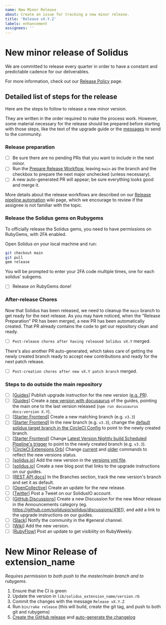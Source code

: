 ```yaml
---
name: New Minor Release
about: Create an issue for tracking a new minor release.
title: 'Release vX.Y.Z'
labels: enhancement
assignees: ''
---
```


# New minor release of Solidus

We are committed to release every quarter in order to have a constant and predictable cadence for our deliverables.

For more information, check out our [Release Policy](https://solidus.io/release_policy/) page.

## Detailed list of steps for the release

Here are the steps to follow to release a new minor version.

They are written in the order required to make the process work. However, some material necessary for the release should be prepared before starting with those steps, like the text of the upgrade guide or the [messages](https://github.com/solidusio/solidus/wiki/Templates-for-Release-Messages) to send to the community.

### Release preparation

- [ ] Be sure there are no pending PRs that you want to include in the next minor.
- [ ] Run the [Prepare Release Workflow](https://github.com/solidusio/solidus/actions/workflows/prepare_release.yml), leaving `main` as the branch and the checkbox to prepare the next major unchecked (unless necessary).
- [ ] A new auto-generated PR will appear; be sure everything looks good and merge it.

More details about the release workflows are described on our
[Release pipeline automation](https://github.com/solidusio/solidus/wiki/Release-pipeline-automation) wiki page,
which we encourage to review if the assignee is not familiar with the topic.

### Release the Solidus gems on Rubygems

To officially release the Solidus gems, you need to have permissions on RubyGems, with 2FA enabled.

Open Solidus on your local machine and run:

```bash
git checkout main
git pull
gem release
```

You will be prompted to enter your 2FA code multiple times, one for each solidus' subgems.

- [ ] Release on RubyGems done!

### After-release Chores

Now that Solidus has been released, we need to cleanup the `main` branch to get ready for
the next release. As you may have noticed, when the "Release Preparation" PR has been merged, a new PR has been automatically created. That PR already contains the code to get our repository
clean and ready.

- [ ] `Post-release chores after having released Solidus vX.Y` merged.

There's also another PR auto-generated, which takes care of getting the newly created branch ready to accept new contributions and ready for the next patch release. 

- [ ] `Post-creation chores after new vX.Y patch branch` merged.

### Steps to do outside the main repository

- [ ] [[Guides](https://github.com/solidusio/edgeguides/)] Publish upgrade instruction for the new version ([e.g. PR](https://github.com/solidusio/edgeguides/pull/78)).
- [ ] [[Guides](https://github.com/solidusio/edgeguides/)] Create a [new version with docusaurus](https://docusaurus.io/docs/versioning) of the guides, pointing the main one to the last version released (`npm run docusaurus docs:version X.Y`).
- [ ] [[Starter Frontend](https://github.com/solidusio/solidus_starter_frontend)] Create a new matching branch (e.g. `v3.3`)
- [ ] [[Starter Frontend](https://github.com/solidusio/solidus_starter_frontend)] In the new branch (e.g. `v3.3`), change the [default solidus target branch in the CircleCI Config](https://github.com/solidusio/solidus_starter_frontend/blob/4fd99d229cefbe22e7a3916a6dcb6a0cc6cbd41b/.circleci/config.yml#L96) to point to the newly created branch.
- [ ] [[Starter Frontend](https://github.com/solidusio/solidus_starter_frontend)] Change [Latest Version Nightly build Scheduled Pipeline's trigger](https://app.circleci.com/settings/project/github/solidusio/solidus_starter_frontend/triggers) to point to the newly created branch (e.g. `v3.3`).
- [ ] [[CircleCI Extensions Orb](https://github.com/solidusio/circleci-orbs-extensions)] Change [current](https://github.com/solidusio/circleci-orbs-extensions/blob/53b2fcd42accafce96b1c073713c187e1aaf0b23/src/commands/run-tests-solidus-current.yml) and [older](https://github.com/solidusio/circleci-orbs-extensions/blob/53b2fcd42accafce96b1c073713c187e1aaf0b23/src/commands/run-tests-solidus-older.yml) commands to reflect the new versions status.
- [ ] [[solidus.io](https://github.com/solidusio/solidus-site)] Add the new version in the [versions yml file](https://github.com/solidusio/solidus-site/blob/1a6a7386d7ca85400be31bfe38f903da84844bb2/data/versions.yml).
- [ ] [[solidus.io](https://github.com/solidusio/solidus-site)] Create a new blog post that links to the upgrade instructions on our guides.
- [ ] [[REST API docs](https://solidus.stoplight.io/settings/solidus)] In the Branches section, track the new version's branch and set it as default.
- [ ] [[OpenCollective](https://opencollective.com/solidus)] Create an update for the new release.
- [ ] [[Twitter](https://twitter.com/solidusio)] Post a Tweet on our SolidusIO account.
- [ ] [[GitHub Discussions](https://github.com/solidusio/solidus/discussions)] Create a new Discussion for the new Minor release in the Announcements category (eg. https://github.com/solidusio/solidus/discussions/4161), and add a link to the upgrade instructions on our guides.
- [ ] [[Slack](https://solidusio.slack.com/archives/C03L07BUM)] Notify the community in the #general channel.
- [ ] [[Wiki](https://github.com/solidusio/solidus/wiki)] Add the new version.
- [ ] [[RubyFlow](https://rubyflow.com/)] Post an update to get visibility on RubyWeekly.

# New Minor Release of extension_name

_Requires permission to both push to the master/main branch and to rubygems._

1. Ensure that the CI is green
2. Update the version in `lib/solidus_extension_name/version.rb`
3. Commit the changes with the message `Release vX.Y.Z`
4. Run `bin/rake release` (this will build, create the git tag, and push to both git and rubygems)
5. [Create the GitHub release](https://docs.github.com/en/repositories/releasing-projects-on-github/managing-releases-in-a-repository#creating-a-release) and [auto-generate the changelog](https://docs.github.com/en/repositories/releasing-projects-on-github/automatically-generated-release-notes)
